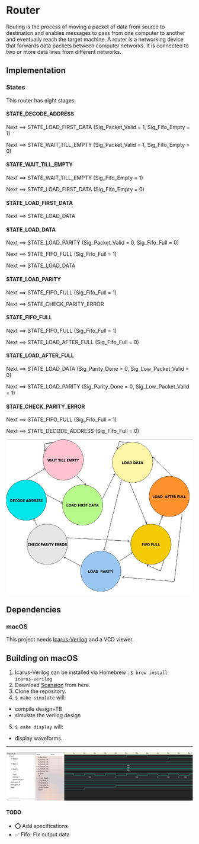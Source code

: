 # Router 
Routing is the process of moving a packet of data from source to destination and enables messages
to pass from one computer to another and eventually reach the target machine. A router is a networking device
that forwards data packets between computer networks. It is connected to two or more data lines from different
networks.

## Implementation
### States

This router has eight stages:

#### STATE_DECODE_ADDRESS 

   Next ==> STATE_LOAD_FIRST_DATA (Sig_Packet_Valid = 1, Sig_Fifo_Empty = 1)
   
   Next ==> STATE_WAIT_TILL_EMPTY (Sig_Packet_Valid = 1, Sig_Fifo_Empty = 0)
   
   

#### STATE_WAIT_TILL_EMPTY

   Next ==> STATE_WAIT_TILL_EMPTY (Sig_Fifo_Empty = 1)
   
   Next ==> STATE_LOAD_FIRST_DATA (Sig_Fifo_Empty = 0)
   


#### STATE_LOAD_FIRST_DATA 

   Next ==> STATE_LOAD_DATA
   


#### STATE_LOAD_DATA 

   Next ==> STATE_LOAD_PARITY (Sig_Packet_Valid = 0, Sig_Fifo_Full = 0)
   
   Next ==> STATE_FIFO_FULL (Sig_Fifo_Full = 1)
   
   Next ==> STATE_LOAD_DATA 
   


#### STATE_LOAD_PARITY 

   Next ==> STATE_FIFO_FULL (Sig_Fifo_Full = 1)
   
   Next ==> STATE_CHECK_PARITY_ERROR 
   


#### STATE_FIFO_FULL 

   Next ==> STATE_FIFO_FULL (Sig_Fifo_Full = 1)
   
   Next ==> STATE_LOAD_AFTER_FULL (Sig_Fifo_Full = 0)
   


#### STATE_LOAD_AFTER_FULL 

   Next ==> STATE_LOAD_DATA (Sig_Parity_Done = 0, Sig_Low_Packet_Valid = 0)
   
   Next ==> STATE_LOAD_PARITY (Sig_Parity_Done = 0, Sig_Low_Packet_Valid = 1)
   


#### STATE_CHECK_PARITY_ERROR 

   Next ==> STATE_FIFO_FULL (Sig_Fifo_Full = 1)
   
   Next ==> STATE_DECODE_ADDRESS (Sig_Fifo_Full = 0)
   

![](assets/fsm.png)


## Dependencies
### macOS
This project needs [Icarus-Verilog](http://iverilog.icarus.com) and a VCD viewer.



## Building on macOS
1. Icarus-Verilog can be installed via Homebrew :
   <code>$ brew install icarus-verilog</code>
2. Download [Scansion](http://www.logicpoet.com/scansion/) from here.  
3. Clone the repository.
4. <code>$ make simulate</code> will: 
* compile design+TB
* simulate the verilog design

5. <code>$ make display</code> will: 
*  display waveforms.
---

![](assets/waveforms.png)



#### TODO

 - ⭕ Add specifications
 - ✅ Fifo: Fix output data 
 
